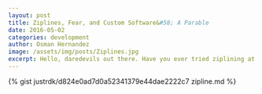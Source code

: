 ```yaml
---
layout: post
title: Ziplines, Fear, and Custom Software&#58; A Parable
date: 2016-05-02
categories: development
author: Osman Hernandez
image: /assets/img/posts/Ziplines.jpg
excerpt: Hello, daredevils out there. Have you ever tried ziplining at over 50 mph? My team did during our recent Summit in Copan Ruinas, Honduras. Some of us were very, very, very skeptical about doing this activity...
---
```

{% gist justrdk/d824e0ad7d0a52341379e44dae2222c7 zipline.md %}
